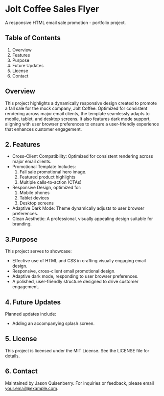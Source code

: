 # Jolt Coffee Sales Flyer
A responsive HTML email sale promotion - portfolio project.

## Table of Contents
1. Overview
2. Features
3. Purpose
4. Future Updates
5. License
6. Contact

## Overview
This project highlights a dynamically responsive design created to promote a fall sale for the mock company, Jolt Coffee. Optimized for consistent rendering across major email clients, the template seamlessly adapts to mobile, tablet, and desktop screens. It also features dark mode support, aligning with user browser preferences to ensure a user-friendly experience that enhances customer engagement.

## 2. Features
- Cross-Client Compatibility: Optimized for consistent rendering across major email clients.
- Promotional Template Includes:
    1. Fall sale promotional hero image.
    2. Featured product highlights
    3. Multiple calls-to-action (CTAs)
- Responsive Design, optimized for:
    1. Mobile phones
    2. Tablet devices
    3. Desktop screens
- Adaptive Dark Mode: Theme dynamically adjusts to user browser preferences.
- Clean Aesthetic: A professional, visually appealing design suitable for branding.

## 3.Purpose
This project serves to showcase:
- Effective use of HTML and CSS in crafting visually engaging email design.
- Responsive, cross-client email promotional design.
- Adaptive dark mode, responding to user browser preferences.
- A polished, user-friendly structure designed to drive customer engagement.

## 4. Future Updates
Planned updates include:
- Adding an accompanying splash screen.

## 5. License
This project is licensed under the MIT License. See the LICENSE file for details.

## 6. Contact
Maintained by Jason Quisenberry. For inquiries or feedback, please email your.email@example.com.
